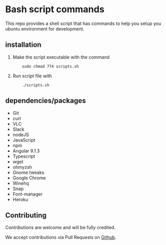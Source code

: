 # Bash script commands

This repo provides a shell script that has commands to help you setup you ubuntu environment for development.

## installation
1. Make the script executable with the command
    ```
        sudo chmod 774 scripts.sh
    ```
2. Run script file with
    ```
        ./scripts.sh
    ```
## dependencies/packages
- Git
- curl
- VLC
- Slack
- nodeJS
- JavaScript
- npm
- Angular 9.1.3
- Typescript
- wget
- ohmyzsh
- Gnome tweaks
- Google Chrome
- Winehq
- Snap
- Font-manager
- Heroku 


## Contributing
Contributions are welcome and will be fully credited.

We accept contributions via Pull Requests on [Github](https://github.com/Dnmrk4/commands/pull/new/master).
